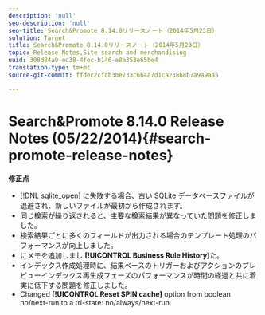 ```yaml
---
description: 'null'
seo-description: 'null'
seo-title: Search&Promote 8.14.0リリースノート（2014年5月23日）
solution: Target
title: Search&Promote 8.14.0リリースノート（2014年5月23日）
topic: Release Notes,Site search and merchandising
uuid: 308d84a9-ec38-4fec-b146-e8a353e65be4
translation-type: tm+mt
source-git-commit: ffdec2cfcb30e733c664a7d1ca23868b7a9a9aa5

---
```



# Search&amp;Promote 8.14.0 Release Notes (05/22/2014){#search-promote-release-notes}

**修正点**

* [!DNL sqlite_open] に失敗する場合、古い SQLite データベースファイルが退避され、新しいファイルが最初から作成されます。
* 同じ検索が繰り返されると、主要な検索結果が異なっていた問題を修正しました。
* 検索結果ごとに多くのフィールドが出力される場合のテンプレート処理のパフォーマンスが向上しました。
* にメモを追加しまし **[!UICONTROL Business Rule History]**&#x200B;た。
* インデックス作成処理時に、結果ベースのトリガーおよびアクションのプレビューインデックス再生成フェーズのパフォーマンスが時間の経過と共に着実に低下する問題を修正しました。
* Changed **[!UICONTROL Reset SPIN cache]** option from boolean no/next-run to a tri-state: no/always/next-run.

